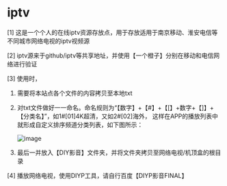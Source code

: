 # iptv

[1] 这是一个个人的在线iptv资源存放点，用于存放适用于南京移动、淮安电信等不同城市网络电视的iptv视频源

[2] iptv源来于github/iptv等共享地址，并使用【一个橙子】分别在移动和电信网络进行验证

[3] 使用时，
  1) 需要将本站点各个文件的内容拷贝至本地txt
  2) 对txt文件做好一一命名。命名规则为“【数字】+【#】+【[】+数字+【]】+【分类名】”，如1#[01]4K超清，又如2#[02]海外，
     这样在APP的播放列表中就形成自定义排序频道分类列表，如下图所示：
     
     ![image](https://github.com/doubaobao2020/iptv/assets/120559625/5018c1b1-ab59-4823-86e0-3d8873c455f5)

  4) 最后一并放入【DIY影音】文件夹，并将文件夹拷贝至网络电视/机顶盒的根目录

[4] 播放网络电视，使用DIYP工具，请自行百度【DIYP影音FINAL】
